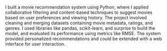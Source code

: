 I  built a movie recommendation system using Python, where I applied collaborative filtering and content-based techniques to suggest movies based on user preferences 
and viewing history. The project involved cleaning and merging datasets containing movie metadata, ratings, and genres. I used libraries like pandas, scikit-learn, and 
surprise to build the model, and evaluated its performance using metrics like RMSE. The system provided personalized recommendations and could be extended with a web interface
for user interaction.
